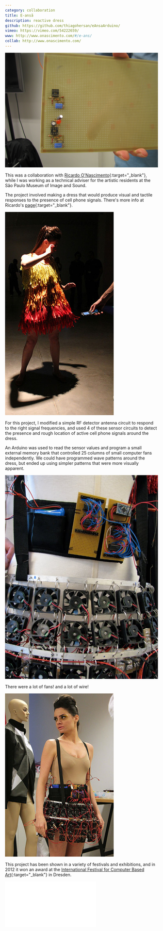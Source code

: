 ```yaml
---
category: collaboration
title: E-ansã
description: reactive dress
github: https://github.com/thiagohersan/eAnsaArduino/
vimeo: https://vimeo.com/54222659/
www: http://www.onascimento.com/#/e-ans/
collab: http://www.onascimento.com/
---
```

![](/assets/projects/e-ansa/eansa_sensor.jpg)

This was a collaboration with [Ricardo O'Nascimento](http://www.onascimento.com/){:target="_blank"}, while I was working as a technical adviser for the artistic residents at the São Paulo Museum of Image and Sound.

The project involved making a dress that would produce visual and tactile responses to the presence of cell phone signals. There's more info at Ricardo's [page](http://www.onascimento.com/e-ans/){:target="_blank"}.

![](/assets/projects/e-ansa/eansa1.jpg)

For this project, I modified a simple RF detector antenna circuit to respond to the right signal frequencies, and used 4 of these sensor circuits to detect the presence and rough location of active cell phone signals around the dress.

An Arduino was used to read the sensor values and program a small external memory bank that controlled 25 columns of small computer fans independently. We could have programmed wave patterns around the dress, but ended up using simpler patterns that were more visually apparent.

![](/assets/projects/e-ansa/eansa_ff.jpg)

There were a lot of fans! and a lot of wire!

![](/assets/projects/e-ansa/eansa0.jpg)

This project has been shown in a variety of festivals and exhibitions, and in 2012 it won an award at the [International Festival for Computer Based Art](http://t-m-a.de/cynetart/cfp-2012/preistrager?lang=en){:target="_blank"} in Dresden.

<div class="video-wrapper-wrapper-small">
  <div class="video-wrapper video-wrapper-16x9">
    <iframe src="//www.youtube.com/embed/tmwED62V0W8" frameborder="0" allowfullscreen></iframe>
  </div>
</div>
